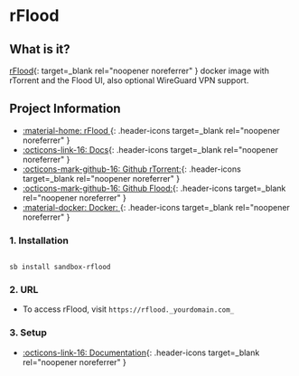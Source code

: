 # rFlood

## What is it?

[rFlood](https://github.com/jesec/flood){: target=_blank rel="noopener noreferrer" } docker image with rTorrent and the Flood UI, also optional WireGuard VPN support.

## Project Information

- [:material-home: rFlood ](https://github.com/jesec/flood){: .header-icons target=_blank rel="noopener noreferrer" }
- [:octicons-link-16: Docs](https://github.com/jesec/flood/wiki){: .header-icons target=_blank rel="noopener noreferrer" }
- [:octicons-mark-github-16: Github rTorrent:](https://github.com/jesec/rtorrent){: .header-icons target=_blank rel="noopener noreferrer" }
- [:octicons-mark-github-16: Github Flood:](https://github.com/jesec/flood){: .header-icons target=_blank rel="noopener noreferrer" }
- [:material-docker: Docker: ](https://hub.docker.com/r/hotio/rflood){: .header-icons target=_blank rel="noopener noreferrer" }

### 1. Installation

``` shell

sb install sandbox-rflood

```

### 2. URL

- To access rFlood, visit `https://rflood._yourdomain.com_`

### 3. Setup

- [:octicons-link-16: Documentation](https://github.com/jesec/flood/wiki){: .header-icons target=_blank rel="noopener noreferrer" }
